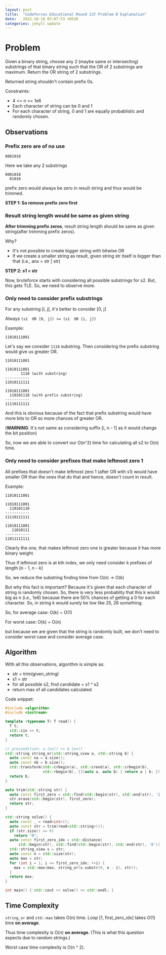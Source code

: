 ```yaml
---
layout: post
title:  "Codeforces Educational Round 137 Problem D Explanation"
date:   2022-10-18 03:07:53 +0530
categories: jekyll update
---
```


# Problem

Given a binary string, choose any 2 (maybe same or intersecting) substrings of
that binary string such that the OR of 2 substrings are maximum. Return the OR
string of 2 substrings.

Returned string shouldn't contain prefix 0s.

Constraints:
- 4 <= n <= 1e6
- Each character of string can be 0 and 1
- For each character of string, 0 and 1 are equally probablistic and randomly chosen.

## Observations

### Prefix zero are of no use

```
0001010
```

Here we take any 2 substrings

```
0001010
  01010
```

prefix zero would always be zero in result string and thus would be trimmed.

**STEP 1: So remove prefix zero first**

### Result string length would be same as given string

**After trimming prefix zeros**, result string length should be same as
given string(after trimming prefix zeros).

Why?

- It's not possible to create bigger string with bitwise OR
- If we create a smaller string as result, given string str itself is bigger than that (i.e., ans = str | str)

**STEP 2: s1 = str**


Now, bruteforce starts with considering all possible substrings for s2.
But, this gets TLE.
So, we need to observe more.

### Only need to consider prefix substrings

For any substring \[i, j\], it's better to consider \[0, j\]

Always `(s1  OR [0, j]) >= (s1  OR [i, j])`

Example:
```
11010111001
```
Let's say we consider `1110` substring.
Then considering the prefix substring would give us greater OR.
```
11010111001

11010111001
       1110 (with substring)
-----------
11010111111

11010111001
  110101110 (with prefix substring)
-----------
11110111111
```
And this is obvious because of the fact that prefix substring would have more
bits to OR so more chances of greater OR.

(**WARNING**: It's not same as considering suffix \[i, n - 1\] as it would change the bit position)

So, now we are able to convert our O(n^2) time for calculating all s2 to O(n) time.

### Only need to consider prefixes that make leftmost zero 1

All prefixes that doesn't make leftmost zero 1 (after OR with s1) would
have smaller OR than the ones that do that and hence, doesn't count in
result.

Example:
```
11010111001

11010111001
  110101110
-----------
11110111111

11010111001
   11010111
-----------
11011111111
```
Clearly the one, that makes leftmost zero one is greater because it has more binary weight.

Thus if leftmost zero is at kth index, we only need consider k prefixes of length \[n - 1, n - k\]

So, we reduce the substring finding time from O(n) -> O(k)

But why this fact is important?
Because it's given that each character of string is randomly chosen. So, there is very less probablity
that this k would big as n (i.e., 1e6) because there are 50% chances of getting a 0 for each character.
So, in string k would surely be low like 25, 26 something.

So, for average case: O(k) ~ O(1)

For worst case: O(k) = O(n)

but because we are given that the string is randomly built, we don't need to consider worst case and consider
average case.

## Algorithm

With all this observations, algorithm is simple as:

- str = trim(given_string)
- s1 = str
- for all possible s2, find candidate = s1 ^ s2
- return max of all candidates calculated

Code snippet:
```cpp
#include <algorithm>
#include <iostream>

template <typename T> T read() {
  T t;
  std::cin >> t;
  return t;
}

// precondition: a.len() <= b.len()
std::string string_or(std::string_view a, std::string b) {
  auto const na = a.size();
  auto const nb = b.size();
  std::transform(std::crbegin(a), std::crend(a), std::crbegin(b),
                 std::rbegin(b), [](auto a, auto b) { return a | b; });
  return b;
}

auto trim(std::string str) {
  auto const first_zero = std::find(std::begin(str), std::end(str), '1');
  str.erase(std::begin(str), first_zero);
  return str;
}

std::string solve() {
  auto const _ = read<int>();
  auto const str = trim(read<std::string>());
  if (str.size() == 0)
    return "0";
  auto const first_zero_idx = std::distance(
      std::begin(str), std::find(std::begin(str), std::end(str), '0'));
  std::string_view s = str;
  auto const n = std::size(str);
  auto max = str;
  for (int i = 1; i <= first_zero_idx; ++i) {
    max = std::max(max, string_or(s.substr(0, n - i), str));
  }
  return max;
}

int main() { std::cout << solve() << std::endl; }
```

## Time Complexity

`string_or` and `std::max` takes O(n) time.
Loop \[1, first_zero_idx\] takes O(1) time **on average**.

Thus time complexity is O(n) **on average**.
(This is what this question expects due to random strings.)

Worst case time complexity is O(n ^ 2).
